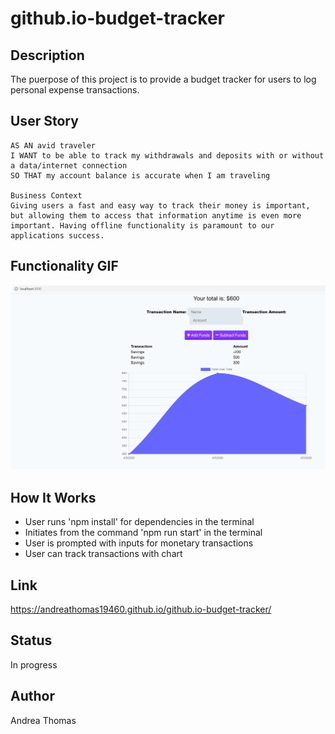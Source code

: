# github.io-budget-tracker

## Description

The puerpose of this project is to provide a budget tracker for users to log personal expense transactions. 

## User Story

```
AS AN avid traveler
I WANT to be able to track my withdrawals and deposits with or without a data/internet connection
SO THAT my account balance is accurate when I am traveling

Business Context
Giving users a fast and easy way to track their money is important, but allowing them to access that information anytime is even more important. Having offline functionality is paramount to our applications success.

```
## Functionality GIF

<img src = 'public/assets/screenshot.png'>

## How It Works

* User runs 'npm install' for dependencies in the terminal
* Initiates from the command 'npm run start' in the terminal
* User is prompted with inputs for monetary transactions
* User can track transactions with chart

## Link



https://andreathomas19460.github.io/github.io-budget-tracker/
 

## Status 

In progress 

## Author

Andrea Thomas
